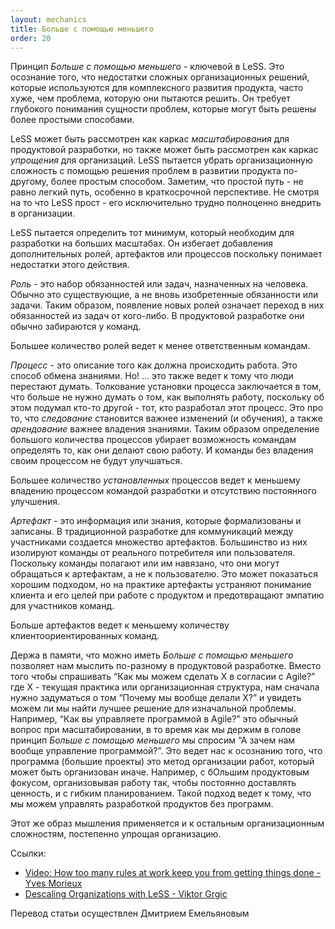 ```yaml
---
layout: mechanics
title: Больше с помощью меньшего
order: 20
---
```

 
Принцип *Больше с помощью меньшего* - ключевой в LeSS. Это осознание того, что недостатки сложных организационных решений, которые используются для комплексного развития продукта, часто хуже, чем проблема, которую они пытаются решить. Он требует глубокого понимания сущности проблем, которые могут быть решены более простыми способами.
 
LeSS может быть рассмотрен как каркас *масштабирования* для продуктовой разработки, но также может быть рассмотрен как каркас *упрощения* для организаций. LeSS пытается убрать организационную сложность с помощью решения проблем в развитии продукта по-другому, более простым способом. Заметим, что простой путь - не равно легкий путь, особенно в краткосрочной перспективе. Не смотря на то что LeSS прост - его исключительно трудно полноценно внедрить в организации.
 
LeSS пытается определить тот минимум, который необходим для разработки на больших масштабах. Он избегает добавления дополнительных ролей, артефактов или процессов поскольку понимает недостатки этого действия.
 
*Роль* - это набор обязанностей или задач, назначенных на человека. Обычно это существующие, а не вновь изобретенные обязанности или задачи. Таким образом, появление новых ролей означает переход в них обязанностей из задач от кого-либо. В продуктовой разработке они обычно забираются у команд.
 
Большее количество ролей ведет к менее ответственным командам.
 
*Процесс* - это описание того как должна происходить работа. Это способ обмена знаниями. Но! … это также ведет к тому что люди перестают думать. Толкование установки процесса заключается в том, что больше не нужно думать о том, как выполнять работу, поскольку об этом подумал кто-то другой - тот, кто разработал этот процесс. Это про то, что *следование* становится важнее изменений (и обучения), а также *арендование* важнее владения знаниями. Таким образом определение большого количества процессов убирает возможность командам определять то, как они делают свою работу. И команды без владения своим процессом не будут улучшаться.
 
Большее количество *установленных* процессов ведет к меньшему владению процессом командой разработки и отсутствию постоянного улучшения.
 
*Артефакт* - это информация или знания, которые формализованы и записаны. В традиционной разработке для коммуникаций между участниками создается множество артефактов. Большинство из них изолируют команды от реального потребителя или пользователя. Поскольку команды полагают или им навязано, что они могут обращаться к артефактам, а не к пользователю. Это может показаться хорошим подходом, но на практике артефакты устраняют понимание клиента и его целей при работе с продуктом и предотвращают эмпатию для участников команд.
 
Больше артефактов ведет к меньшему количеству клиентоориентированных команд.
 
Держа в памяти, что можно иметь *Больше с помощью меньшего* позволяет нам мыслить по-разному в продуктовой разработке. Вместо того чтобы спрашивать “Как мы можем сделать X в согласии с Agile?” где Х - текущая практика или организационная структура, нам сначала нужно задуматься о том “Почему мы вообще делали Х?” и увидеть можем ли мы найти лучшее решение для изначальной проблемы. Например, “Как вы управляете программой в Agile?” это обычный вопрос при масштабировании, в то время как мы держим в голове принцип *Больше с помощью меньшего* мы спросим “А зачем нам вообще управление программой?”. Это ведет нас к осознанию того, что программа (большие проекты) это метод организации работ, который может быть организован иначе. Например, с бОльшим продуктовым фокусом, организовывая работу так, чтобы постоянно доставлять ценность, и с гибким планированием. Такой подход ведет к тому, что мы можем управлять разработкой продуктов без программ.
 
Этот же образ мышления применяется и к остальным организационным сложностям, постепенно упрощая организацию.
 
Ссылки:
* [Video: How too many rules at work keep you from getting things done - Yves Morieux](https://www.ted.com/talks/yves_morieux_how_too_many_rules_at_work_keep_you_from_getting_things_done)
* [Descaling Organizations with LeSS - Viktor Grgic](https://less.works/blog/2015/05/08/less-scaling-descaling-organizations-with-less.html)

Перевод статьи осуществлен Дмитрием Емельяновым